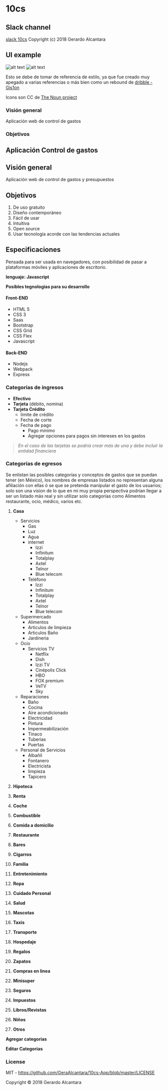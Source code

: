 # 10cs

## Slack  channel 
[slack 10cs](https://join.slack.com/t/10cs/shared_invite/enQtNDg2NDQ1ODkzNjAxLTNjOGJjYjM2MjZjOTk3MThjM2Y5ZTA4MGUwNDM2ZTdkMWY5ZTA3NjEzY2E2NmEyNDIzNTlmZWM3ZjE4ZDRmOTc)
Copyright (c) 2018 Gerardo Alcantara

## UI example 
![alt text](https://raw.githubusercontent.com/GeraAlcantara/10cs-App/master/Modulo%20Tarjeta%20Debito.png "UI design style")
![alt text](https://raw.githubusercontent.com/GeraAlcantara/10cs-App/master/Logo_temp.png "Logo temp design")


Esto se debe de tomar de referencia de estilo, ya que fue creado muy apegado a varias referencias o más bien como un rebound de [dribble -Gis1on](https://dribbble.com/shots/3988951-Finance-app) 

Icons son CC de [The Noun project](https://thenounproject.com/) 

 

### Visión general
Aplicación web de control de gastos  

### Objetivos

## Aplicación Control de gastos
 

## Visión general
Aplicación web de control de gastos y presupuestos

## Objetivos
1. De uso gratuito 
2. Diseño contemporáneo
3. Fácil de usar 
4. Intuitiva 
5. Open source
6. Usar tecnología acorde con las tendencias actuales

## Especificaciones 
Pensada para ser usada en navegadores, con posibilidad de pasar a plataformas móviles y aplicaciones de escritorio.

**lenguaje: Javascript** 

**Posibles tegnologias para su desarrollo**

#### Front-END
  - HTML 5
  - CSS 3
  - Saas
  - Bootstrap 
  - CSS Grid
  - CSS Flex
  - Javascript

#### Back-END
  - Nodejs
  - Webpack
  - Express



### Categorías de ingresos

* **Efectivo**
* **Tarjeta** (débito, nomina)
* **Tarjeta Crédito**
    -  limite de crédito
    -  Fecha de corte
    -  Fecha de pago
       *  Pago minimo 
       *  Agregar opciones para pagos sin intereses en los gastos 

> *En el caso de las tarjetas se podría crear más de una y debe incluir la entidad financiera*
>

### Categorías de egresos
Se enlistan las posibles categorías y conceptos de gastos que se puedan tener (en México), los nombres de empresas listados no representan alguna afiliación con ellas ó se que se pretenda manipular el gasto de los usuarios; solo son una vision de lo que en mi muy propia perspectiva podrían llegar a ser un listado más real y sin utilizar solo categorías como Alimentos restaurante, ocio, médico, varios etc.  

1) **Casa**
   - Servicios
     *  Gas
     *  Luz
     *  Agua
     *  internet
        +  Izzi
        +  Infinitum 
        +  Totalplay 
        +  Axtel
        +  Telnor
        +  Blue telecom
     *  Teléfono
        +  Izzi
        +  Infinitum 
        +  Totalplay 
        +  Axtel
        +  Telnor
        +  Blue telecom
   - Supermercado
     *  Alimentos
     *  Articulos de limpieza
     *  Articulos Baño
     *  Jardineria
   - Ocio
     *  Servicios TV
        +  Netflix
        +  Dish 
        +  Izzi TV 
        +  Cinépolis Click
        +  HBO
        +  FOX premium
        +  VeTV
        +  Sky
   - Reparaciones
     *  Baño
     *  Cocina
     *  Aire acondicionado
     *  Electricidad
     *  Pintura
     *  Impermeabilización
     *  Tinaco
     *  Tuberias
     *  Puertas
   - Personal de Servicios
     *  Albañil
     *  Fontanero
     *  Electricista
     *  limpieza
     *  Tapicero
     
    
2) **Hipoteca**
3) **Renta**
4) **Coche**
5) **Combustible**
6) **Comida a domicilio**
7) **Restaurante**
8) **Bares**
9) **Cigarros**
10) **Familia**
11) **Entretenimiento**
12) **Ropa**
13) **Cuidado Personal**
14) **Salud**
15) **Mascotas**
16) **Taxis**
17) **Transporte**
18) **Hospedaje**
19) **Regalos**
20) **Zapatos**
21) **Compras en linea**
22) **Minisuper**
23) **Seguros**
24) **Impuestos**
25) **Libros/Revistas**
26) **Niños**
27) **Otros**

 **Agregar categorias**
 
 **Editar Categorias**

### License

MIT - <https://github.com/GeraAlcantara/10cs-App/blob/master/LICENSE>

Copyright &copy; 2018 Gerardo Alcantara 
